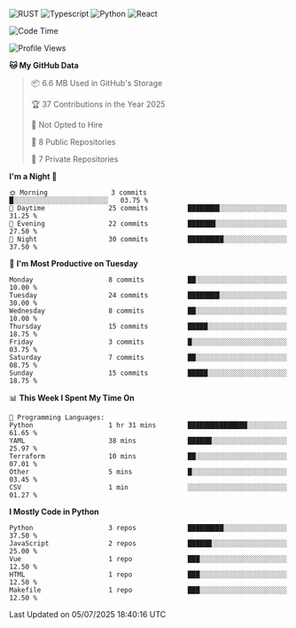 ![RUST](https://img.shields.io/badge/-Rust-141414?style=flat&logo=rust)
![Typescript](https://img.shields.io/badge/-Typescript-141414?style=flat&logo=typescript)
![Python](https://img.shields.io/badge/-Python-141414?style=flat&logo=python)
![React](https://img.shields.io/badge/-React-141414?style=flat&logo=react)

<!--START_SECTION:waka-->
![Code Time](http://img.shields.io/badge/Code%20Time-639%20hrs%2035%20mins-blue)

![Profile Views](http://img.shields.io/badge/Profile%20Views-0-blue)

**🐱 My GitHub Data** 

> 📦 6.6 MB Used in GitHub's Storage 
 > 
> 🏆 37 Contributions in the Year 2025
 > 
> 🚫 Not Opted to Hire
 > 
> 📜 8 Public Repositories 
 > 
> 🔑 7 Private Repositories 
 > 
**I'm a Night 🦉** 

```text
🌞 Morning                3 commits           █░░░░░░░░░░░░░░░░░░░░░░░░   03.75 % 
🌆 Daytime                25 commits          ████████░░░░░░░░░░░░░░░░░   31.25 % 
🌃 Evening                22 commits          ███████░░░░░░░░░░░░░░░░░░   27.50 % 
🌙 Night                  30 commits          █████████░░░░░░░░░░░░░░░░   37.50 % 
```
📅 **I'm Most Productive on Tuesday** 

```text
Monday                   8 commits           ██░░░░░░░░░░░░░░░░░░░░░░░   10.00 % 
Tuesday                  24 commits          ████████░░░░░░░░░░░░░░░░░   30.00 % 
Wednesday                8 commits           ██░░░░░░░░░░░░░░░░░░░░░░░   10.00 % 
Thursday                 15 commits          █████░░░░░░░░░░░░░░░░░░░░   18.75 % 
Friday                   3 commits           █░░░░░░░░░░░░░░░░░░░░░░░░   03.75 % 
Saturday                 7 commits           ██░░░░░░░░░░░░░░░░░░░░░░░   08.75 % 
Sunday                   15 commits          █████░░░░░░░░░░░░░░░░░░░░   18.75 % 
```


📊 **This Week I Spent My Time On** 

```text
💬 Programming Languages: 
Python                   1 hr 31 mins        ███████████████░░░░░░░░░░   61.65 % 
YAML                     38 mins             ██████░░░░░░░░░░░░░░░░░░░   25.97 % 
Terraform                10 mins             ██░░░░░░░░░░░░░░░░░░░░░░░   07.01 % 
Other                    5 mins              █░░░░░░░░░░░░░░░░░░░░░░░░   03.45 % 
CSV                      1 min               ░░░░░░░░░░░░░░░░░░░░░░░░░   01.27 % 
```

**I Mostly Code in Python** 

```text
Python                   3 repos             █████████░░░░░░░░░░░░░░░░   37.50 % 
JavaScript               2 repos             ██████░░░░░░░░░░░░░░░░░░░   25.00 % 
Vue                      1 repo              ███░░░░░░░░░░░░░░░░░░░░░░   12.50 % 
HTML                     1 repo              ███░░░░░░░░░░░░░░░░░░░░░░   12.50 % 
Makefile                 1 repo              ███░░░░░░░░░░░░░░░░░░░░░░   12.50 % 
```




 Last Updated on 05/07/2025 18:40:16 UTC
<!--END_SECTION:waka-->
